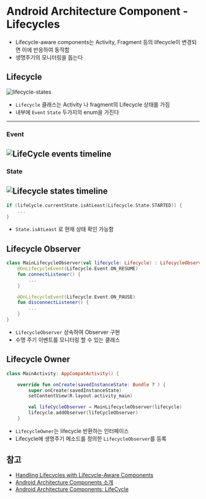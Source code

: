 # Android Architecture Component - Lifecycles
- Lifecycle-aware components는 Activity, Fragment 등의 lifecycle이 변경되면 이에 반응하여 동작함
- 생명주기의 모니터링을 돕는다

## Lifecycle
![lifecycle-states](https://developer.android.com/images/topic/libraries/architecture/lifecycle-states.png)
- `Lifecycle` 클래스는 Activity 나 fragment의 Lifecycle 상태를 가짐
- 내부에 `Event` `State` 두가지의 enum을 가진다
---
### Event
![LifeCycle events timeline](https://cdn-images-1.medium.com/max/1600/1*RqOdr-NppqAl4elgMY6Qkw.jpeg)
---
### State
![Lifecycle states timeline](https://cdn-images-1.medium.com/max/1600/1*GKpyv8DQ3qJMKvpGWEVIyw.jpeg)
---
```kotlin
if (lifeCycle.currentState.isAtLeast(Lifecycle.State.STARTED)) {
    ...
}
```
- `State.isAtLeast` 로 현재 상태 확인 가능함

## Lifecycle Observer
```kotlin
class MainLifecycleObserver(val lifecycle: Lifecycle) : LifecycleObserver {
    @OnLifecycleEvent(Lifecycle.Event.ON_RESUME)
    fun connectListener() {
        ...
    }

    @OnLifecycleEvent(Lifecycle.Event.ON_PAUSE)
    fun disconnectListener() {
        ...
    }
}
```
- `LifecycleObserver` 상속하여 Observer 구현
- 수명 주기 이벤트를 모니터링 할 수 있는 클래스

## Lifecycle Owner
```kotlin
class MainActivity: AppCompatActivity() {

	override fun onCreate(savedInstanceState: Bundle ? ) {
		super.onCreate(savedInstanceState)
		setContentView(R.layout.activity_main)

		val lifeCycleObserver = MainLifecycleObserver(lifecycle)
		lifecycle.addObserver(lifeCycleObserver)
	}
```
- `LifecycleOwner`는 lifecycle 반환하는 인터페이스
- Lifecycle에 생명주기 메소드를 정의한 `LifecycleObserver`를 등록


## 참고 
- [Handling Lifecycles with Lifecycle-Aware Components](https://developer.android.com/topic/libraries/architecture/lifecycle)
- [Android Architecture Components 소개](https://medium.com/@maryangmin/android-architecture-components-%EC%86%8C%EA%B0%9C-1-8e04491be1f6)
- [Android Architecture Components: LifeCycle](https://medium.com/@MinaSamy/android-architecture-components-lifecycle-433ace1ec05d)